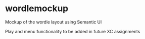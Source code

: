 # wordlemockup
 Mockup of the wordle layout using Semantic UI
 
 Play and menu functionality to be added in future XC assignments

